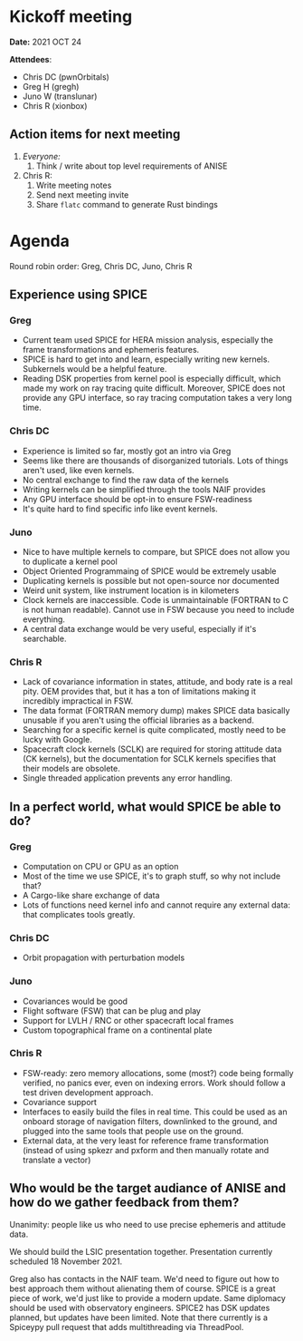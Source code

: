 # Kickoff meeting

**Date:** 2021 OCT 24

**Attendees**:
+ Chris DC (pwnOrbitals)
+ Greg H (gregh)
+ Juno W (translunar)
+ Chris R (xionbox)

## Action items for next meeting
1. *Everyone:*
    1. Think / write about top level requirements of ANISE
1. Chris R:
    1. Write meeting notes
    1. Send next meeting invite
    1. Share `flatc` command to generate Rust bindings

# Agenda
Round robin order: Greg, Chris DC, Juno, Chris R

## Experience using SPICE
### Greg
+ Current team used SPICE for HERA mission analysis, especially the frame transformations and ephemeris features.
+ SPICE is hard to get into and learn, especially writing new kernels. Subkernels would be a helpful feature.
+ Reading DSK properties from kernel pool is especially difficult, which made my work on ray tracing quite difficult. Moreover, SPICE does not provide any GPU interface, so ray tracing computation takes a very long time.

### Chris DC
+ Experience is limited so far, mostly got an intro via Greg
+ Seems like there are thousands of disorganized tutorials. Lots of things aren't used, like even kernels.
+ No central exchange to find the raw data of the kernels
+ Writing kernels can be simplified through the tools NAIF provides
+ Any GPU interface should be opt-in to ensure FSW-readiness
+ It's quite hard to find specific info like event kernels.

### Juno
+ Nice to have multiple kernels to compare, but SPICE does not allow you to duplicate a kernel pool
+ Object Oriented Programmaing of SPICE would be extremely usable
+ Duplicating kernels is possible but not open-source nor documented
+ Weird unit system, like instrument location is in kilometers
+ Clock kernels are inaccessible. Code is unmaintainable (FORTRAN to C is not human readable). Cannot use in FSW because you need to include everything.
+ A central data exchange would be very useful, especially if it's searchable.

### Chris R
+ Lack of covariance information in states, attitude, and body rate is a real pity. OEM provides that, but it has a ton of limitations making it incredibly impractical in FSW.
+ The data format (FORTRAN memory dump) makes SPICE data basically unusable if you aren't using the official libraries as a backend.
+ Searching for a specific kernel is quite complicated, mostly need to be lucky with Google. 
+ Spacecraft clock kernels (SCLK) are required for storing attitude data (CK kernels), but the documentation for SCLK kernels specifies that their models are obsolete.
+ Single threaded application prevents any error handling.

## In a perfect world, what would SPICE be able to do?
### Greg
+ Computation on CPU or GPU as an option
+ Most of the time we use SPICE, it's to graph stuff, so why not include that?
+ A Cargo-like share exchange of data
+ Lots of functions need kernel info and cannot require any external data: that complicates tools greatly.

### Chris DC
+ Orbit propagation with perturbation models

### Juno
+ Covariances would be good
+ Flight software (FSW) that can be plug and play
+ Support for LVLH / RNC or other spacecraft local frames
+ Custom topographical frame on a continental plate

### Chris R
+ FSW-ready: zero memory allocations, some (most?) code being formally verified, no panics ever, even on indexing errors. Work should follow a test driven development approach.
+ Covariance support
+ Interfaces to easily build the files in real time. This could be used as an onboard storage of navigation filters, downlinked to the ground, and plugged into the same tools that people use on the ground.
+ External data, at the very least for reference frame transformation (instead of using spkezr and pxform and then manually rotate and translate a vector)

## Who would be the target audiance of ANISE and how do we gather feedback from them?
Unanimity: people like us who need to use precise ephemeris and attitude data.

We should build the LSIC presentation together. Presentation currently scheduled 18 November 2021.

Greg also has contacts in the NAIF team. We'd need to figure out how to best approach them without alienating them of course. SPICE is a great piece of work, we'd just like to provide a modern update. Same diplomacy should be used with observatory engineers. SPICE2 has DSK updates planned, but updates have been limited. Note that there currently is a Spiceypy pull request that adds multithreading via ThreadPool.